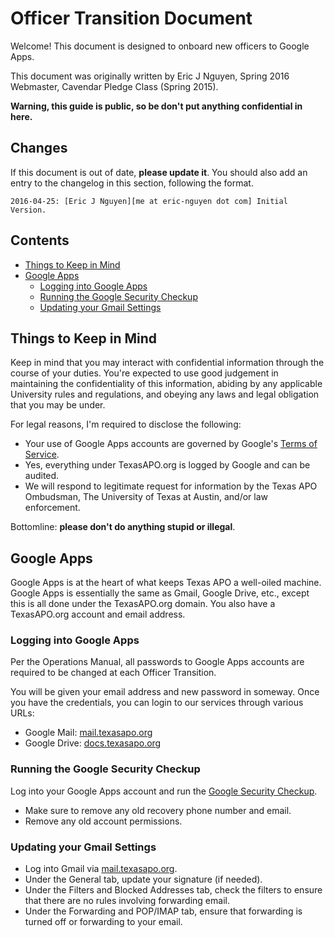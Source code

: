 # Officer Transition Document
Welcome! This document is designed to onboard new officers to Google Apps.

This document was originally written by Eric J Nguyen, Spring 2016 Webmaster, Cavendar Pledge Class (Spring 2015).

**Warning, this guide is public, so be don't put anything confidential in here.**

<a name="changes"></a>
## Changes

If this document is out of date, **please update it**. You should also add an entry to the changelog in this section, following the format.

````
2016-04-25: [Eric J Nguyen][me at eric-nguyen dot com] Initial Version.
````
## Contents
<!-- MarkdownTOC -->

- [Things to Keep in Mind](#things-to-keep-in-mind)
- [Google Apps](#google-apps)
  - [Logging into Google Apps](#logging-into-google-apps)
  - [Running the Google Security Checkup](#running-the-google-security-checkup)
  - [Updating your Gmail Settings](#updating-your-gmail-settings)

<!-- /MarkdownTOC -->

<a name="things-to-keep-in-mind"></a>
## Things to Keep in Mind

Keep in mind that you may interact with confidential information through the course of your duties. You're expected to use good judgement in maintaining the confidentiality of this information, abiding by any applicable University rules and regulations, and obeying any laws and legal obligation that you may be under.

For legal reasons, I'm required to disclose the following:

 - Your use of Google Apps accounts are governed by Google's [Terms of Service](https://www.google.com/policies/terms/).
 - Yes, everything under TexasAPO.org is logged by Google and can be audited.
 - We will respond to legitimate request for information by the Texas APO Ombudsman, The University of Texas at Austin, and/or law enforcement.

Bottomline: **please don't do anything stupid or illegal**.

<a name="google-apps"></a>
## Google Apps

Google Apps is at the heart of what keeps Texas APO a well-oiled machine. Google Apps is essentially the same as Gmail, Google Drive, etc., except this is all done under the TexasAPO.org domain. You also have a TexasAPO.org account and email address.

<a name="logging-into-google-apps"></a>
### Logging into Google Apps

Per the Operations Manual, all passwords to Google Apps accounts are required to be changed at each Officer Transition.

You will be given your email address and new password in someway. Once you have the credentials, you can login to our services through various URLs:
 - Google Mail: [mail.texasapo.org](https://mail.texasapo.org/)
 - Google Drive: [docs.texasapo.org](https://docs.texasapo.org/)

<a name="running-the-google-security-checkup"></a>
### Running the Google Security Checkup

Log into your Google Apps account and run the [Google Security Checkup](https://security.google.com/settings/security/secureaccount).

 - Make sure to remove any old recovery phone number and email.
 - Remove any old account permissions.

<a name="updating-your-gmail-settings"></a>
### Updating your Gmail Settings

 - Log into Gmail via [mail.texasapo.org](https://mail.texasapo.org/).
 - Under the General tab, update your signature (if needed).
 - Under the Filters and Blocked Addresses tab, check the filters to ensure that there are no rules involving forwarding email.
 - Under the Forwarding and POP/IMAP tab, ensure that forwarding is turned off or forwarding to your email.
